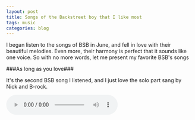 ```yaml
---
layout: post
title: Songs of the Backstreet boy that I like most
tags: music
categories: blog
---
```


I began listen to the songs of BSB in June, and fell in love with their beautiful melodies. Even more, their harmony is perfect that it sounds like one voice. So with no more words, let me present my favorite BSB's songs

###As long as you love###

It's the second BSB song I listened, and I just love the solo part sang by Nick and B-rock.

<audio controls>
  <source src="/musics/as_long_as_you_love_me.mp3" type="audio/mpeg">
  Your browser does not support this audio format.
</audio>
